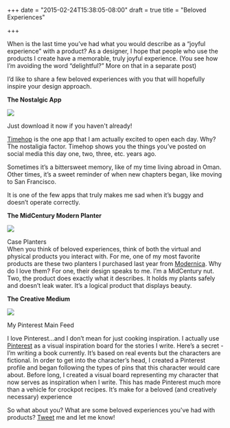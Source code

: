 +++
date = "2015-02-24T15:38:05-08:00"
draft = true
title = "Beloved Experiences"

+++

When is the last time you’ve had what you would describe as a “joyful experience” with a product? As a designer, I hope that people who use the products I create have a memorable, truly joyful experience.  (You see how I’m avoiding the word “delightful?” More on that in a separate post)I’d like to share a few beloved experiences with you that will hopefully inspire your design approach.
**The Nostalgic App**


<a href="/images/timehop.png" data-lightbox="opportunity" data-title="Timehop"><img src="/images/SpotOnMeeting.png"/></a>
<div class="image-caption">Just download it now if you haven't already!</div>
<a href="http://timehop.com/" target="_blank">Timehop</a> is the one app that I am actually excited to open each day. Why? The nostaligia factor. Timehop shows you the things you’ve posted on social media this day one, two, three, etc. years ago. Sometimes it’s a bittersweet memory, like of my time living abroad in Oman. Other times, it’s a sweet reminder of when new chapters began, like moving to San Francisco. It is one of the few apps that truly makes me sad when it’s buggy and doesn’t operate correctly. **The MidCentury Modern Planter**

<a href="/images/planter.jpg" data-lightbox="opportunity" data-title="Case Planters"><img src="/images/planter.jpg"/></a>
<div class="image-caption">Case Planters</div>When you think of beloved experiences, think of both the virtual and physical products you interact with. For me, one of my most favorite products are these two planters I purchased last year from <a href="http://modernica.net/case-study-cylinder-plant-pot-with-standbrlarge.html/" target="_blank">Modernica</a>. Why do I love them? For one, their design speaks to me. I’m a MidCentury nut.  Two, the product does exactly what it describes. It holds my plants safely and doesn’t leak water. It’s a logical product that displays beauty. **The Creative Medium**

<a href="/images/beloved.png" data-lightbox="opportunity" data-title="Pinterest"><img src="/images/SpotOnMeeting.jpg"/></a>
<div class="image-caption">My Pinterest Main Feed</div>I love Pinterest…and I don’t mean for just cooking inspiration. I actually use <a href="https://www.pinterest.com/" target="_blank">Pinterest</a> as a visual inspiration board for the stories I write. Here’s a secret - I’m writing a book currently. It’s based on real events but the characters are fictional. In order to get into the character’s head, I created a Pinterest profile and began following the types of pins that this character would care about. Before long, I created a visual board representing my character that now serves as inspiration when I write. This has made Pinterest much more than a vehicle for crockpot recipes. It’s make for a beloved (and creatively necessary) experienceSo what about you? What are some beloved experiences you've had with products? <a href="https://twitter.com/paigenomadgirl/" target="_blank">Tweet</a> me and let me know!
